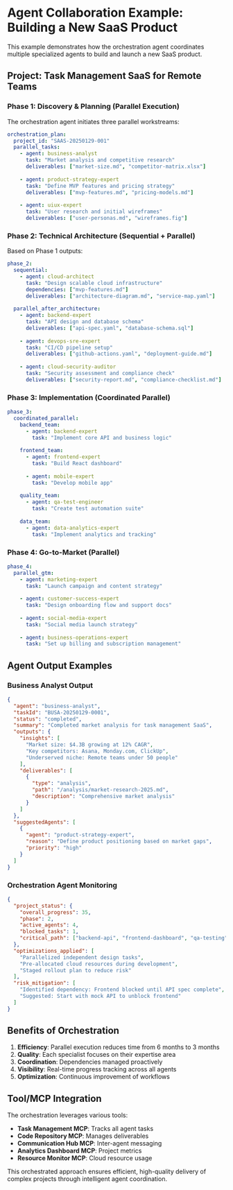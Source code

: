 # Agent Collaboration Example: Building a New SaaS Product

This example demonstrates how the orchestration agent coordinates multiple specialized agents to build and launch a new SaaS product.

## Project: Task Management SaaS for Remote Teams

### Phase 1: Discovery & Planning (Parallel Execution)

The orchestration agent initiates three parallel workstreams:

```yaml
orchestration_plan:
  project_id: "SAAS-20250129-001"
  parallel_tasks:
    - agent: business-analyst
      task: "Market analysis and competitive research"
      deliverables: ["market-size.md", "competitor-matrix.xlsx"]
      
    - agent: product-strategy-expert  
      task: "Define MVP features and pricing strategy"
      deliverables: ["mvp-features.md", "pricing-models.md"]
      
    - agent: uiux-expert
      task: "User research and initial wireframes"
      deliverables: ["user-personas.md", "wireframes.fig"]
```

### Phase 2: Technical Architecture (Sequential + Parallel)

Based on Phase 1 outputs:

```yaml
phase_2:
  sequential:
    - agent: cloud-architect
      task: "Design scalable cloud infrastructure"
      dependencies: ["mvp-features.md"]
      deliverables: ["architecture-diagram.md", "service-map.yaml"]
      
  parallel_after_architecture:
    - agent: backend-expert
      task: "API design and database schema"
      deliverables: ["api-spec.yaml", "database-schema.sql"]
      
    - agent: devops-sre-expert
      task: "CI/CD pipeline setup"
      deliverables: ["github-actions.yaml", "deployment-guide.md"]
      
    - agent: cloud-security-auditor
      task: "Security assessment and compliance check"
      deliverables: ["security-report.md", "compliance-checklist.md"]
```

### Phase 3: Implementation (Coordinated Parallel)

```yaml
phase_3:
  coordinated_parallel:
    backend_team:
      - agent: backend-expert
        task: "Implement core API and business logic"
        
    frontend_team:
      - agent: frontend-expert
        task: "Build React dashboard"
        
      - agent: mobile-expert
        task: "Develop mobile app"
        
    quality_team:
      - agent: qa-test-engineer
        task: "Create test automation suite"
        
    data_team:
      - agent: data-analytics-expert
        task: "Implement analytics and tracking"
```

### Phase 4: Go-to-Market (Parallel)

```yaml
phase_4:
  parallel_gtm:
    - agent: marketing-expert
      task: "Launch campaign and content strategy"
      
    - agent: customer-success-expert
      task: "Design onboarding flow and support docs"
      
    - agent: social-media-expert
      task: "Social media launch strategy"
      
    - agent: business-operations-expert
      task: "Set up billing and subscription management"
```

## Agent Output Examples

### Business Analyst Output
```json
{
  "agent": "business-analyst",
  "taskId": "BUSA-20250129-0001",
  "status": "completed",
  "summary": "Completed market analysis for task management SaaS",
  "outputs": {
    "insights": [
      "Market size: $4.3B growing at 12% CAGR",
      "Key competitors: Asana, Monday.com, ClickUp",
      "Underserved niche: Remote teams under 50 people"
    ],
    "deliverables": [
      {
        "type": "analysis",
        "path": "/analysis/market-research-2025.md",
        "description": "Comprehensive market analysis"
      }
    ]
  },
  "suggestedAgents": [
    {
      "agent": "product-strategy-expert",
      "reason": "Define product positioning based on market gaps",
      "priority": "high"
    }
  ]
}
```

### Orchestration Agent Monitoring
```json
{
  "project_status": {
    "overall_progress": 35,
    "phase": 2,
    "active_agents": 4,
    "blocked_tasks": 1,
    "critical_path": ["backend-api", "frontend-dashboard", "qa-testing"]
  },
  "optimizations_applied": [
    "Parallelized independent design tasks",
    "Pre-allocated cloud resources during development",
    "Staged rollout plan to reduce risk"
  ],
  "risk_mitigation": [
    "Identified dependency: Frontend blocked until API spec complete",
    "Suggested: Start with mock API to unblock frontend"
  ]
}
```

## Benefits of Orchestration

1. **Efficiency**: Parallel execution reduces time from 6 months to 3 months
2. **Quality**: Each specialist focuses on their expertise area
3. **Coordination**: Dependencies managed proactively
4. **Visibility**: Real-time progress tracking across all agents
5. **Optimization**: Continuous improvement of workflows

## Tool/MCP Integration

The orchestration leverages various tools:
- **Task Management MCP**: Tracks all agent tasks
- **Code Repository MCP**: Manages deliverables
- **Communication Hub MCP**: Inter-agent messaging
- **Analytics Dashboard MCP**: Project metrics
- **Resource Monitor MCP**: Cloud resource usage

This orchestrated approach ensures efficient, high-quality delivery of complex projects through intelligent agent coordination.